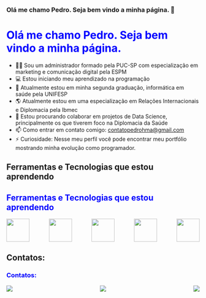### Olá me chamo Pedro. Seja bem vindo a minha página. 👋

<h1 style="color: #0000FF;">Olá me chamo Pedro. Seja bem vindo a minha página.</h1>

- 🧑‍💼 Sou um administrador formado pela PUC-SP com especialização em marketing e comunicação digital pela ESPM
- 💻 Estou iniciando meu aprendizado na programação
- 🏥 Atualmente estou em minha segunda graduação, informática em saúde pela UNIFESP
- 🌎 Atualmente estou em uma especialização em Relações Internacionais e Diplomacia pela Ibmec
- 🤝 Estou procurando colaborar em projetos de Data Science, principalmente os que tiverem foco na Diplomacia da Saúde
- 📫 Como entrar em contato comigo: contatopedrohma@gmail.com
- ⚡ Curiosidade: Nesse meu perfil você pode encontrar meu portfólio mostrando minha evolução como programador.

## Ferramentas e Tecnologias que estou aprendendo

<h2 style="color: #0000FF;">Ferramentas e Tecnologias que estou aprendendo</h2>

<div style="display: flex; justify-content: space-between;">
  <img loading="lazy" src="https://cdn.jsdelivr.net/gh/devicons/devicon/icons/html5/html5-original.svg" width="60" height="60"/>
  <img loading="lazy" src="https://cdn.jsdelivr.net/gh/devicons/devicon/icons/css3/css3-original.svg" width="60" height="60"/>
  <img loading="lazy" src="https://cdn.jsdelivr.net/gh/devicons/devicon/icons/javascript/javascript-original.svg" width="60" height="60"/>
  <img loading="lazy" src="https://cdn.jsdelivr.net/gh/devicons/devicon/icons/python/python-original.svg" width="60" height="60"/>
  <img loading="lazy" src="https://cdn.jsdelivr.net/gh/devicons/devicon/icons/c/c-original.svg" width="60" height="60"/>
</div>


## Contatos:

<h3 style="color: #0000FF;">Contatos:</h3>

<div style="display: flex; justify-content: space-between;">
  <a href="https://linktr.ee/pedro.hma" target="_blank"><img loading="lazy" src="https://img.shields.io/badge/linktree-39E09B?style=for-the-badge&logo=linktree&logoColor=white"></a>
  <a href="mailto:contatopedrohma@gmail.com"><img loading="lazy" src="https://img.shields.io/badge/Gmail-D14836?style=for-the-badge&logo=gmail&logoColor=white" target="_blank"></a>
  <a href="https://www.linkedin.com/in/pedrohma/" target="_blank"><img loading="lazy" src="https://img.shields.io/badge/-LinkedIn-%230077B5?style=for-the-badge&logo=linkedin&logoColor=white"></a>
</div>


</body>

